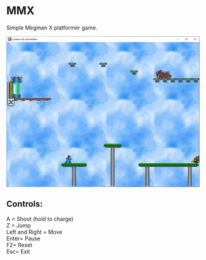 # MMX
Simple Megman X platformer game.

![Screenshot](https://github.com/timeblade0/mmx/blob/main/screenshot.png)

Controls:  
-------------------------  
A = Shoot (hold to charge)  
Z = Jump  
Left and Right = Move  
Enter= Pause  
F2= Reset  
Esc= Exit  
